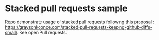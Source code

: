 # Stacked pull requests sample

Repo demonstrate usage of stacked pull requests following this proposal : https://graysonkoonce.com/stacked-pull-requests-keeping-github-diffs-small/. See open Pull requests.
